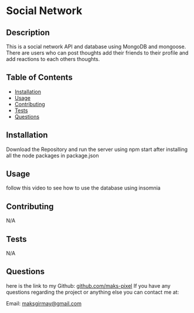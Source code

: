 # Social Network
  
 
 ## Description
 
 This is a social network API and database using MongoDB and mongoose. There are users who can post thoughts add their friends to their profile and add reactions to each others thoughts.

 ## Table of Contents
 * [Installation](#Installation)
 * [Usage](#Usage)
 * [Contributing](#Contributing)
 * [Tests](#Tests)
 * [Questions](#Questions)
 
 ## Installation
 Download the Repository and run the server using npm start after installing all the node packages in package.json

 ## Usage
 follow this video to see how to use the database using insomnia 
 
 ## Contributing
 N/A

 ## Tests
 N/A

 ## Questions
 here is the link to my Github: [github.com/maks-pixel](github.com/maks-pixel)
 If you have any questions regarding the project or anything else you can contact me at:
 
  Email: [maksgirmay@gmail.com](maksgirmay@gmail.com) 